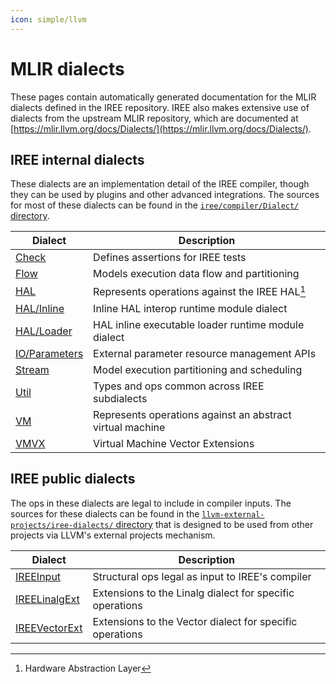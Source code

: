```yaml
---
icon: simple/llvm
---
```


# MLIR dialects

These pages contain automatically generated documentation for the MLIR dialects
defined in the IREE repository. IREE also makes extensive use of dialects from
the upstream MLIR repository, which are documented at
[https://mlir.llvm.org/docs/Dialects/](https://mlir.llvm.org/docs/Dialects/).

## IREE internal dialects

These dialects are an implementation detail of the IREE compiler, though they
can be used by plugins and other advanced integrations. The sources for most of
these dialects can be found in the
[`iree/compiler/Dialect/` directory](https://github.com/openxla/iree/tree/main/compiler/src/iree/compiler/Dialect).

Dialect                     | Description
--------------------------- | -----------
[Check](./Check.md)         | Defines assertions for IREE tests
[Flow](./Flow.md)           | Models execution data flow and partitioning
[HAL](./HAL.md)             | Represents operations against the IREE HAL[^1]
[HAL/Inline](./HALInline.md) | Inline HAL interop runtime module dialect
[HAL/Loader](./HALLoader.md) | HAL inline executable loader runtime module dialect
[IO/Parameters](./IOParameters.md) | External parameter resource management APIs
[Stream](./Stream.md)       | Model execution partitioning and scheduling
[Util](./Util.md)           | Types and ops common across IREE subdialects
[VM](./VM.md)               | Represents operations against an abstract virtual machine
[VMVX](./VMVX.md)           | Virtual Machine Vector Extensions

## IREE public dialects

The ops in these dialects are legal to include in compiler inputs. The sources
for these dialects can be found in the
[`llvm-external-projects/iree-dialects/` directory](https://github.com/openxla/iree/tree/main/llvm-external-projects/iree-dialects)
that is designed to be used from other projects via LLVM's external projects
mechanism.

Dialect                             | Description
------------------------------------| -----------
[IREEInput](./IREEInput.md)         | Structural ops legal as input to IREE's compiler
[IREELinalgExt](./IREELinalgExt.md) | Extensions to the Linalg dialect for specific operations
[IREEVectorExt](./IREEVectorExt.md) | Extensions to the Vector dialect for specific operations

[^1]: Hardware Abstraction Layer
